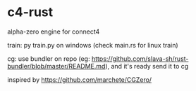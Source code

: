 # c4-rust

alpha-zero engine for connect4

train: py train.py on windows (check main.rs for linux train)

cg: use bundler on repo (eg: https://github.com/slava-sh/rust-bundler/blob/master/README.md),
and it's ready send it to cg

inspired by https://github.com/marchete/CGZero/
